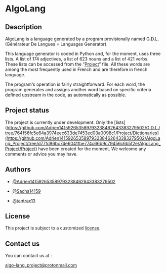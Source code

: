 # AlgoLang
## Description
AlgoLang is a language generated by a program provisionally named G.D.L. (Générateur De Langues = Languages Generator).

This language generator is coded in Python and, for the moment, uses three lists. A list of 174 adjectives, a list of 623 nouns and a list of 421 verbs. These lists can be accessed from the “[Project](https://github.com/Adrien141592653589793238462643383279502/G.D.L./tree/bd1b331a6f44e6b8e62a53a1cfc07738c3991e8c/Project)” file. All these words are among the most frequently used in French and are therefore in french language.

The program's operation is fairly straightforward. For each word, the program generates and assigns another word based on specific criteria defined upstream in the code, as automatically as possible.
## Project status
The project is currently under development. Only the [lists](https://github.com/Adrien141592653589793238462643383279502/G.D.L./tree/764f56fc5e64a3974eec633de7453ed03a0098c1/Project/Dictionaries](https://github.com/Adrien141592653589793238462643383279502/AlgoLang_Project/tree/d77fd86bc74e6041fbe774c66b9c79456c6b5f2e/AlgoLang_Project/Project) have been created for the moment. We welcome any comments or advice you may have.

## Authors

- [@Adrien141592653589793238462643383279502](https://github.com/Adrien141592653589793238462643383279502)

- [@Sacha14159](https://github.com/Sacha14159)

- [@tantrax13](https://github.com/tantrax13)
## License

This project is subject to a customized [license](https://github.com/Adrien141592653589793238462643383279502/G.D.L./blob/main/LICENSE).
## Contact us

You can contact us at :

algo-lang_project@protonmail.com
